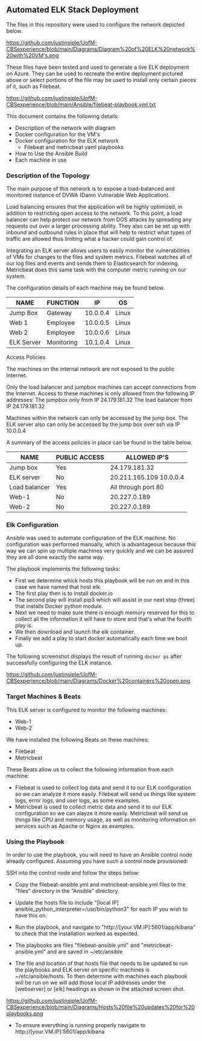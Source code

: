 ## Automated ELK Stack Deployment

The files in this repository were used to configure the network depicted below.

https://github.com/justinsiple/UofM-CBSexperience/blob/main/Diagrams/Diagram%20of%20ELK%20network%20with%20VM's.png

These files have been tested and used to generate a live ELK deployment on Azure. They can be used to recreate the entire deployment pictured above or select portions of the file may be used to install only certain pieces of it, such as Filebeat.

  https://github.com/justinsiple/UofM-CBSexperience/blob/main/Ansible/filebeat-playbook.yml.txt

This document contains the following details:
- Description of the network with diagram
- Docker configuration for the VM's
- Docker configuration for the ELK network
  - Filebeat and metricbeat yaml playbooks 
- How to Use the Ansible Build
- Each machine in use


### Description of the Topology

The main purpose of this network is to expose a load-balanced and monitored instance of DVWA (Damn Vulnerable Web Application).

Load balancing ensures that the application will be highly optimized, in addition to restricting open access to the network.
To this point, a load balancer can help protect our network from DOS attacks by spreading any requests out over a larger processing ability.
They also can be set up with inbound and outbound rules in place that will help to restrict what types of traffic are allowed thus 
limiting what a hacker could gain control of.  

Integrating an ELK server allows users to easily monitor the vulnerabilities of VMs for changes to the files and system metrics.
Filebeat watches all of our log files and events and sends them to Elasticsearch for indexing. 
Metricbeat does this same task with the computer metric running on our system. 

The configuration details of each machine may be found below.


| NAME       | FUNCTION   | IP       | OS    |
|------------|------------|----------|-------|
| Jump Box   | Gateway    | 10.0.0.4 | Linux |
| Web 1      | Employee   | 10.0.0.5 | Linux |
| Web 2      | Employee   | 10.0.0.6 | Linux |
| ELK Server | Monitoring | 10.1.0.4 | Linux |



Access Policies

The machines on the internal network are not exposed to the public Internet. 

Only the load balancer and jumpbox machines can accept connections from the Internet. Access to these machines is only allowed from the following IP addresses:
The jumpbox only from IP 24.179.181.32
The load balancer from IP 24.179.181.32

Machines within the network can only be accessed by the jump box.
The ELK server also can only be accessed by the jump box over ssh via IP 10.0.0.4

A summary of the access policies in place can be found in the table below.

| NAME          | PUBLIC ACCESS | ALLOWED IP'S            |
|---------------|---------------|-------------------------|
| Jump box      | Yes           | 24.179.181.32           |
| ELK server    | No            | 20.211.165.109 10.0.0.4 |
| Load balancer | Yes           | All through port 80     |
| Web-1         | No            | 20.227.0.189            |
| Web-2         | No            | 20.227.0.189            |




### Elk Configuration

Ansible was used to automate configuration of the ELK machine. No configuration was performed manually, which is advantageous because this way we can 
spin up multiple machines very quickly and we can be assured they are all done exactly the same way. 

The playbook implements the following tasks:
- First we determine whick hosts this playbook will be run on and in this case we have named that host elk. 
- The first play then is to install docker.io
- The second play will install pip3 which will assist in our next step (three) that installs Docker python module.
- Next we need to make sure there is enough memory reserved for this to collect all the information it will have to store and that's what the fourth play is.      
- We then download and launch the elk container. 
- Finally we add a play to start docker automatically each time we boot up.   

The following screenshot displays the result of running `docker ps` after successfully configuring the ELK instance.

https://github.com/justinsiple/UofM-CBSexperience/blob/main/Diagrams/Docker%20containers%20open.png



### Target Machines & Beats
This ELK server is configured to monitor the following machines:
- Web-1
- Web-2

We have installed the following Beats on these machines:
- Filebeat
- Metricbeat

These Beats allow us to collect the following information from each machine:
- Filebeat is used to collect log data and send it to our ELK configuration so we can analyze it more easily. Filebeat will send us things like system logs, error logs, and user logs, as some examples. 
- Metricbeat is used to collect metric data and send it to our ELK configuration so we can alayze it more easily. Metricbeat will send us things like CPU and memory usage, as well as monitoring information on services such as Apache or Nginx as examples.   



### Using the Playbook
In order to use the playbook, you will need to have an Ansible control node already configured. Assuming you have such a control node provisioned: 

SSH into the control node and follow the steps below:
- Copy the filebeat-ansible.yml and metricbeat-ansible.yml files to the "files" directory in the "Ansible" directory.
- Update the hosts file to include "[local IP] ansible_python_interpreter=/usr/bin/python3" for each IP you wish to have this on. 
- Run the playbook, and navigate to "http://[your.VM.IP]:5601/app/kibana" to check that the installation worked as expected.

- The playbooks are files "filebeat-ansible.yml" and "metricbeat-ansible.yml" and are saved in ~/etc/ansible
- The file and location of that hosts file that needs to be updated to run the playbooks and ELK server on specific machines is ~/etc/ansible/hosts. To then determine with machines each playbook will be run on we will add those local IP addresses under the [webserver] or [elk] headings as shown in the attached screen shot. 

https://github.com/justinsiple/UofM-CBSexperience/blob/main/Diagrams/Hosts%20file%20updates%20for%20playbooks.png

- To ensure everything is running properly navigate to http://[your.VM.IP]:5601/app/kibana

